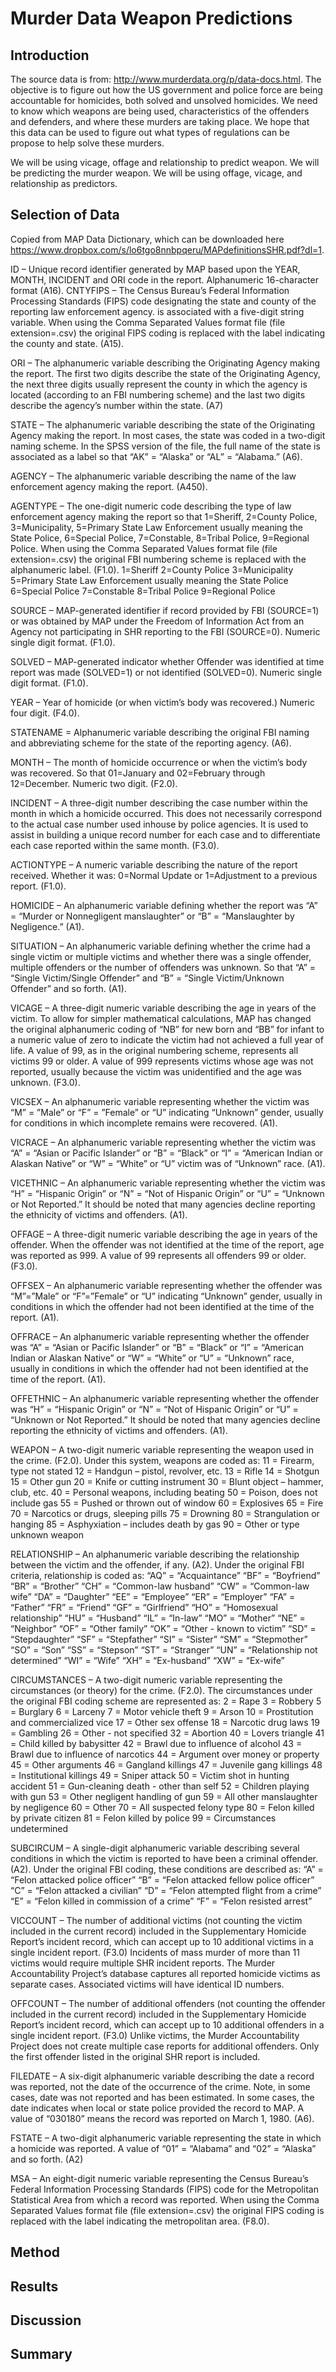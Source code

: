 # Murder Data Weapon Predictions

## Introduction
The source data is from: http://www.murderdata.org/p/data-docs.html. The objective is to figure out how the US government and police force are being accountable for homicides, both solved and unsolved homicides. We need to know which weapons are being used, characteristics of the offenders and defenders, and where these murders are taking place. We hope that this data can be used to figure out what types of regulations can be propose to help solve these murders. 

We will be using vicage, offage and relationship to predict weapon. We will be predicting the murder weapon. We will be using offage, vicage, and relationship as predictors.

## Selection of Data

Copied from MAP Data Dictionary, which can be downloaded here https://www.dropbox.com/s/lo6tgo8nnbpqeru/MAPdefinitionsSHR.pdf?dl=1.

ID – Unique record identifier generated by MAP based upon the YEAR, MONTH, INCIDENT and ORI code in the report. Alphanumeric 16-character format (A16). CNTYFIPS – The Census Bureau’s Federal Information Processing Standards (FIPS) code designating the state and county of the reporting law enforcement agency. is associated with a five-digit string variable. When using the Comma Separated Values format file (file extension=.csv) the original FIPS coding is replaced with the label indicating the county and state. (A15).

ORI – The alphanumeric variable describing the Originating Agency making the report. The first two digits describe the state of the Originating Agency, the next three digits usually represent the county in which the agency is located (according to an FBI numbering scheme) and the last two digits describe the agency’s number within the state. (A7)

STATE – The alphanumeric variable describing the state of the Originating Agency making the report. In most cases, the state was coded in a two-digit naming scheme. In the SPSS version of the file, the full name of the state is associated as a label so that “AK” = “Alaska” or “AL” = “Alabama.” (A6).

AGENCY – The alphanumeric variable describing the name of the law enforcement agency making the report. (A450).

AGENTYPE – The one-digit numeric code describing the type of law enforcement agency making the report so that 1=Sheriff, 2=County Police, 3=Municipality, 5=Primary State Law Enforcement usually meaning the State Police, 6=Special Police, 7=Constable, 8=Tribal Police, 9=Regional Police. When using the Comma Separated Values format file (file extension=.csv) the original FBI numbering scheme is replaced with the alphanumeric label. (F1.0). 1=Sheriff 2=County Police 3=Municipality 5=Primary State Law Enforcement usually meaning the State Police 6=Special Police 7=Constable 8=Tribal Police 9=Regional Police

SOURCE – MAP-generated identifier if record provided by FBI (SOURCE=1) or was obtained by MAP under the Freedom of Information Act from an Agency not participating in SHR reporting to the FBI (SOURCE=0). Numeric single digit format. (F1.0).

SOLVED – MAP-generated indicator whether Offender was identified at time report was made (SOLVED=1) or not identified (SOLVED=0). Numeric single digit format. (F1.0).

YEAR – Year of homicide (or when victim’s body was recovered.) Numeric four digit. (F4.0).

STATENAME = Alphanumeric variable describing the original FBI naming and abbreviating scheme for the state of the reporting agency. (A6).

MONTH – The month of homicide occurrence or when the victim’s body was recovered. So that 01=January and 02=February through 12=December. Numeric two digit. (F2.0).

INCIDENT – A three-digit number describing the case number within the month in which a homicide occurred. This does not necessarily correspond to the actual case number used inhouse by police agencies. It is used to assist in building a unique record number for each case and to differentiate each case reported within the same month. (F3.0).

ACTIONTYPE – A numeric variable describing the nature of the report received. Whether it was: 0=Normal Update or 1=Adjustment to a previous report. (F1.0).

HOMICIDE – An alphanumeric variable defining whether the report was “A” = “Murder or Nonnegligent manslaughter” or “B” = “Manslaughter by Negligence.” (A1).

SITUATION – An alphanumeric variable defining whether the crime had a single victim or multiple victims and whether there was a single offender, multiple offenders or the number of offenders was unknown. So that “A” = “Single Victim/Single Offender” and “B” = “Single Victim/Unknown Offender” and so forth. (A1).

VICAGE – A three-digit numeric variable describing the age in years of the victim. To allow for simpler mathematical calculations, MAP has changed the original alphanumeric coding of “NB” for new born and “BB” for infant to a numeric value of zero to indicate the victim had not achieved a full year of life. A value of 99, as in the original numbering scheme, represents all victims 99 or older. A value of 999 represents victims whose age was not reported, usually because the victim was unidentified and the age was unknown. (F3.0).

VICSEX – An alphanumeric variable representing whether the victim was “M” = ”Male” or “F” = ”Female” or “U” indicating “Unknown” gender, usually for conditions in which incomplete remains were recovered. (A1).

VICRACE – An alphanumeric variable representing whether the victim was “A” = “Asian or Pacific Islander” or “B” = “Black” or “I” = “American Indian or Alaskan Native” or “W” = “White” or “U” victim was of “Unknown” race. (A1).

VICETHNIC – An alphanumeric variable representing whether the victim was “H” = “Hispanic Origin” or “N” = “Not of Hispanic Origin” or “U” = “Unknown or Not Reported.” It should be noted that many agencies decline reporting the ethnicity of victims and offenders. (A1).

OFFAGE – A three-digit numeric variable describing the age in years of the offender. When the offender was not identified at the time of the report, age was reported as 999. A value of 99 represents all offenders 99 or older. (F3.0).

OFFSEX – An alphanumeric variable representing whether the offender was “M”=”Male” or “F”=”Female” or “U” indicating “Unknown” gender, usually in conditions in which the offender had not been identified at the time of the report. (A1).

OFFRACE – An alphanumeric variable representing whether the offender was “A” = “Asian or Pacific Islander” or “B” = “Black” or “I” = “American Indian or Alaskan Native” or “W” = “White” or “U” = “Unknown” race, usually in conditions in which the offender had not been identified at the time of the report. (A1).

OFFETHNIC – An alphanumeric variable representing whether the offender was “H” = “Hispanic Origin” or “N” = “Not of Hispanic Origin” or “U” = “Unknown or Not Reported.” It should be noted that many agencies decline reporting the ethnicity of victims and offenders. (A1).

WEAPON – A two-digit numeric variable representing the weapon used in the crime. (F2.0). Under this system, weapons are coded as: 11 = Firearm, type not stated 12 = Handgun – pistol, revolver, etc. 13 = Rifle 14 = Shotgun 15 = Other gun 20 = Knife or cutting instrument 30 = Blunt object – hammer, club, etc. 40 = Personal weapons, including beating 50 = Poison, does not include gas 55 = Pushed or thrown out of window 60 = Explosives 65 = Fire 70 = Narcotics or drugs, sleeping pills 75 = Drowning 80 = Strangulation or hanging 85 = Asphyxiation – includes death by gas 90 = Other or type unknown weapon

RELATIONSHIP – An alphanumeric variable describing the relationship between the victim and the offender, if any. (A2). Under the original FBI criteria, relationship is coded as: “AQ” = “Acquaintance” “BF” = “Boyfriend” “BR” = “Brother” “CH” = “Common-law husband” “CW” = “Common-law wife” “DA” = “Daughter” “EE” = “Employee” “ER” = “Employer” “FA” = “Father” “FR” = “Friend” “GF” = “Girlfriend” “HO” = “Homosexual relationship” “HU” = “Husband” “IL” = “In-law” “MO” = “Mother” “NE” = “Neighbor” “OF” = “Other family” “OK” = “Other - known to victim” “SD” = “Stepdaughter” “SF” = “Stepfather” “SI” = “Sister” “SM” = “Stepmother” “SO” = “Son” “SS” = “Stepson” “ST” = “Stranger” “UN” = “Relationship not determined” “WI” = “Wife” “XH” = “Ex-husband” “XW” = “Ex-wife”

CIRCUMSTANCES – A two-digit numeric variable representing the circumstances (or theory) for the crime. (F2.0). The circumstances under the original FBI coding scheme are represented as: 2 = Rape 3 = Robbery 5 = Burglary 6 = Larceny 7 = Motor vehicle theft 9 = Arson 10 = Prostitution and commercialized vice 17 = Other sex offense 18 = Narcotic drug laws 19 = Gambling 26 = Other - not specified 32 = Abortion 40 = Lovers triangle 41 = Child killed by babysitter 42 = Brawl due to influence of alcohol 43 = Brawl due to influence of narcotics 44 = Argument over money or property 45 = Other arguments 46 = Gangland killings 47 = Juvenile gang killings 48 = Institutional killings 49 = Sniper attack 50 = Victim shot in hunting accident 51 = Gun-cleaning death - other than self 52 = Children playing with gun 53 = Other negligent handling of gun 59 = All other manslaughter by negligence 60 = Other 70 = All suspected felony type 80 = Felon killed by private citizen 81 = Felon killed by police 99 = Circumstances undetermined

SUBCIRCUM – A single-digit alphanumeric variable describing several conditions in which the victim is reported to have been a criminal offender. (A2). Under the original FBI coding, these conditions are described as: “A” = “Felon attacked police officer” “B” = “Felon attacked fellow police officer” “C” = “Felon attacked a civilian” “D” = “Felon attempted flight from a crime” “E” = “Felon killed in commission of a crime” “F” = “Felon resisted arrest”

VICCOUNT – The number of additional victims (not counting the victim included in the current record) included in the Supplementary Homicide Report’s incident record, which can accept up to 10 additional victims in a single incident report. (F3.0) Incidents of mass murder of more than 11 victims would require multiple SHR incident reports. The Murder Accountability Project’s database captures all reported homicide victims as separate cases. Associated victims will have identical ID numbers.

OFFCOUNT – The number of additional offenders (not counting the offender included in the current record) included in the Supplementary Homicide Report’s incident record, which can accept up to 10 additional offenders in a single incident report. (F3.0) Unlike victims, the Murder Accountability Project does not create multiple case reports for additional offenders. Only the first offender listed in the original SHR report is included.

FILEDATE – A six-digit alphanumeric variable describing the date a record was reported, not the date of the occurrence of the crime. Note, in some cases, date was not reported and has been estimated. In some cases, the date indicates when local or state police provided the record to MAP. A value of “030180” means the record was reported on March 1, 1980. (A6).

FSTATE – A two-digit alphanumeric variable representing the state in which a homicide was reported. A value of “01” = “Alabama” and “02” = “Alaska” and so forth. (A2)

MSA – An eight-digit numeric variable representing the Census Bureau’s Federal Information Processing Standards (FIPS) code for the Metropolitan Statistical Area from which a record was reported. When using the Comma Separated Values format file (file extension=.csv) the original FIPS coding is replaced with the label indicating the metropolitan area. (F8.0).

## Method
## Results
## Discussion
## Summary
